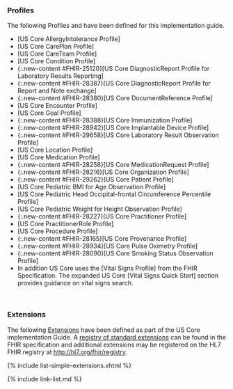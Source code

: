 
### Profiles

The following Profiles and have been defined for this implementation guide.

<!-- {% raw %}
{% include list-simple-profiles.xhtml %}
{% endraw %} -->


- [US Core AllergyIntolerance Profile]
- [US Core CarePlan Profile]
- [US Core CareTeam Profile]
- [US Core Condition Profile]
- {:.new-content #FHIR-25120}[US Core DiagnosticReport Profile for Laboratory Results Reporting]
- {:.new-content #FHIR-28387}[US Core DiagnosticReport Profile for Report and Note exchange]
- {:.new-content #FHIR-28380}[US Core DocumentReference Profile]
- [US Core Encounter Profile]
- [US Core Goal Profile]
- {:.new-content #FHIR-28388}[US Core Immunization Profile]
- {:.new-content #FHIR-28942}[US Core Implantable Device Profile]
- {:.new-content #FHIR-29658}[US Core Laboratory Result Observation Profile]
- [US Core Location Profile]
- [US Core Medication Profile]
- {:.new-content #FHIR-28258}[US Core MedicationRequest Profile]
- {:.new-content #FHIR-28216}[US Core Organization Profile]
- {:.new-content #FHIR-29262}[US Core Patient Profile]
- [US Core Pediatric BMI for Age Observation Profile]
- [US Core Pediatric Head Occipital-frontal Circumference Percentile
Profile]
- [US Core Pediatric Weight for Height Observation Profile]
- {:.new-content #FHIR-28227}[US Core Practitioner Profile]
- [US Core PractitionerRole Profile]
- [US Core Procedure Profile]
- {:.new-content #FHIR-28165}[US Core Provenance Profile]
- {:.new-content #FHIR-28934}[US Core Pulse Oximetry Profile]
- {:.new-content #FHIR-28090}[US Core Smoking Status Observation Profile]
- In addition US Core uses the [Vital Signs Profile] from the FHIR Specification.  The expanded US Core [Vital Signs Quick Start] section provides guidance on vital signs search.


<br />

### Extensions

The following [Extensions]({{site.data.fhir.path}}extensibility.html) have been defined as part of the US Core implementation Guide. A [registry of standard extensions]({{site.data.fhir.path}}extensibility-registry.html) can be found in the FHIR specification and additional extensions may be registered on the HL7 FHIR registry at <http://hl7.org/fhir/registry>.


{% include list-simple-extensions.xhtml %}


{% include link-list.md %}

<br />

